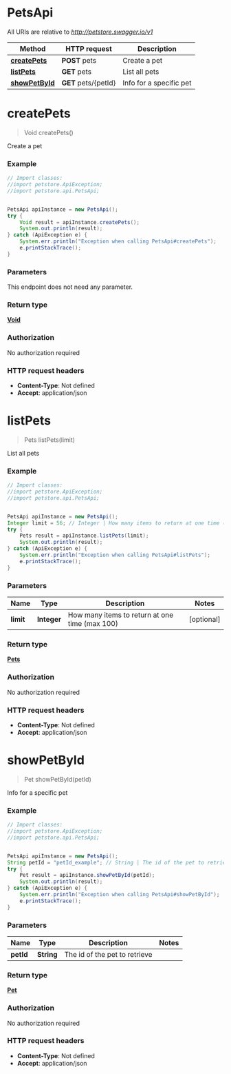 # PetsApi

All URIs are relative to *http://petstore.swagger.io/v1*

Method | HTTP request | Description
------------- | ------------- | -------------
[**createPets**](PetsApi.md#createPets) | **POST** pets | Create a pet
[**listPets**](PetsApi.md#listPets) | **GET** pets | List all pets
[**showPetById**](PetsApi.md#showPetById) | **GET** pets/{petId} | Info for a specific pet

<a name="createPets"></a>
# **createPets**
> Void createPets()

Create a pet

### Example
```java
// Import classes:
//import petstore.ApiException;
//import petstore.api.PetsApi;


PetsApi apiInstance = new PetsApi();
try {
    Void result = apiInstance.createPets();
    System.out.println(result);
} catch (ApiException e) {
    System.err.println("Exception when calling PetsApi#createPets");
    e.printStackTrace();
}
```

### Parameters
This endpoint does not need any parameter.

### Return type

[**Void**](.md)

### Authorization

No authorization required

### HTTP request headers

 - **Content-Type**: Not defined
 - **Accept**: application/json

<a name="listPets"></a>
# **listPets**
> Pets listPets(limit)

List all pets

### Example
```java
// Import classes:
//import petstore.ApiException;
//import petstore.api.PetsApi;


PetsApi apiInstance = new PetsApi();
Integer limit = 56; // Integer | How many items to return at one time (max 100)
try {
    Pets result = apiInstance.listPets(limit);
    System.out.println(result);
} catch (ApiException e) {
    System.err.println("Exception when calling PetsApi#listPets");
    e.printStackTrace();
}
```

### Parameters

Name | Type | Description  | Notes
------------- | ------------- | ------------- | -------------
 **limit** | **Integer**| How many items to return at one time (max 100) | [optional]

### Return type

[**Pets**](Pets.md)

### Authorization

No authorization required

### HTTP request headers

 - **Content-Type**: Not defined
 - **Accept**: application/json

<a name="showPetById"></a>
# **showPetById**
> Pet showPetById(petId)

Info for a specific pet

### Example
```java
// Import classes:
//import petstore.ApiException;
//import petstore.api.PetsApi;


PetsApi apiInstance = new PetsApi();
String petId = "petId_example"; // String | The id of the pet to retrieve
try {
    Pet result = apiInstance.showPetById(petId);
    System.out.println(result);
} catch (ApiException e) {
    System.err.println("Exception when calling PetsApi#showPetById");
    e.printStackTrace();
}
```

### Parameters

Name | Type | Description  | Notes
------------- | ------------- | ------------- | -------------
 **petId** | **String**| The id of the pet to retrieve |

### Return type

[**Pet**](Pet.md)

### Authorization

No authorization required

### HTTP request headers

 - **Content-Type**: Not defined
 - **Accept**: application/json

